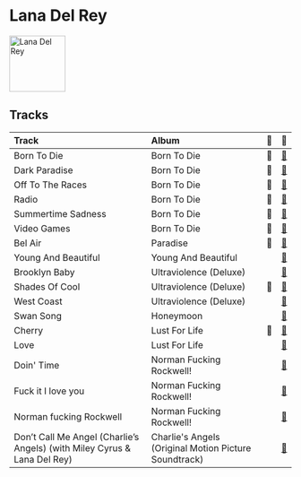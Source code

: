 
# Lana Del Rey


<img src="https://i.scdn.co/image/ab6761610000e5ebc5903678d3db18e271e42be0" alt="Lana Del Rey" width="100" />

## Tracks

| Track                                                                    | Album                                                 | 💚   | 🔗                                                          |
|:-------------------------------------------------------------------------|:------------------------------------------------------|:----|:-----------------------------------------------------------|
| Born To Die                                                              | Born To Die                                           | 💚   | [🔗](https://open.spotify.com/track/3eRZZ4d2RJSqFKzP7tSdFE) |
| Dark Paradise                                                            | Born To Die                                           | 💚   | [🔗](https://open.spotify.com/track/0rbuGVyW18IpX0bhA3P4Oh) |
| Off To The Races                                                         | Born To Die                                           | 💚   | [🔗](https://open.spotify.com/track/7grzMnF1FHponm2aJBWj8E) |
| Radio                                                                    | Born To Die                                           | 💚   | [🔗](https://open.spotify.com/track/45dAw6GXEsogcDF3NUgj3O) |
| Summertime Sadness                                                       | Born To Die                                           | 💚   | [🔗](https://open.spotify.com/track/4cKtn8Shw999egpwBmWQmp) |
| Video Games                                                              | Born To Die                                           | 💚   | [🔗](https://open.spotify.com/track/5by7gtiDrxe4n2qQQunL8S) |
| Bel Air                                                                  | Paradise                                              | 💚   | [🔗](https://open.spotify.com/track/1OI3ZMcABE1U7hnhf9BENL) |
| Young And Beautiful                                                      | Young And Beautiful                                   |     | [🔗](https://open.spotify.com/track/2nMeu6UenVvwUktBCpLMK9) |
| Brooklyn Baby                                                            | Ultraviolence (Deluxe)                                |     | [🔗](https://open.spotify.com/track/1NZs6n6hl8UuMaX0UC0YTz) |
| Shades Of Cool                                                           | Ultraviolence (Deluxe)                                | 💚   | [🔗](https://open.spotify.com/track/4VSg5K1hnbmIg4PwRdY6wV) |
| West Coast                                                               | Ultraviolence (Deluxe)                                |     | [🔗](https://open.spotify.com/track/5Y6nVaayzitvsD5F7nr3DV) |
| Swan Song                                                                | Honeymoon                                             |     | [🔗](https://open.spotify.com/track/1DYRRZ5rSlc1PopnB7azLZ) |
| Cherry                                                                   | Lust For Life                                         | 💚   | [🔗](https://open.spotify.com/track/1Ym6aMuT5bliaZMC67AmPp) |
| Love                                                                     | Lust For Life                                         |     | [🔗](https://open.spotify.com/track/2Kerz9H9IejzeIpjhDJoYG) |
| Doin' Time                                                               | Norman Fucking Rockwell!                              |     | [🔗](https://open.spotify.com/track/0Oqc0kKFsQ6MhFOLBNZIGX) |
| Fuck it I love you                                                       | Norman Fucking Rockwell!                              |     | [🔗](https://open.spotify.com/track/7MtVPRGtZl6rPjMfLoI3Lh) |
| Norman fucking Rockwell                                                  | Norman Fucking Rockwell!                              |     | [🔗](https://open.spotify.com/track/3RIgHHpnFKj5Rni1shokDj) |
| Don’t Call Me Angel (Charlie’s Angels) (with Miley Cyrus & Lana Del Rey) | Charlie's Angels (Original Motion Picture Soundtrack) |     | [🔗](https://open.spotify.com/track/6zegtH6XXd2PDPLvy1Y0n2) |